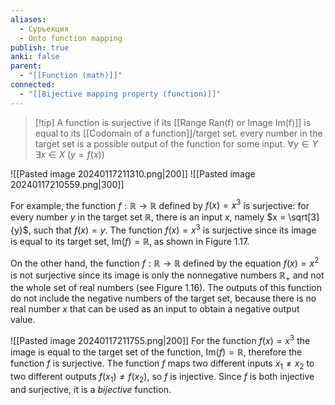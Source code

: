 ```yaml
---
aliases:
  - Сурьекция
  - Onto function mapping
publish: true
anki: false
parent:
  - "[[Function (math)]]"
connected:
  - "[[Bijective mapping property (function)]]"
---
```


> [!tip] A function is surjective
 if its [[Range Ran(f) or Image Im(f)]]  is equal to its  [[Codomain of a function]]/target set.
 every number in the target set is a possible output of the function for some input.
 $\forall y \in Y \; \exists x \in X \; (y = f(x))$

![[Pasted image 20240117211310.png|200]]
![[Pasted image 20240117210559.png|300]]


For example, the function $f : \mathbb{R} \rightarrow \mathbb{R}$ defined by $f(x) = x^3$ is surjective: for every number $y$ in the target set $\mathbb{R}$, there is an input $x$, namely $x = \sqrt[3]{y}$, such that $f(x) = y$. The function $f(x) = x^3$ is surjective since its image is equal to its target set, $\text{Im}(f) = \mathbb{R}$, as shown in Figure 1.17.

On the other hand, the function $f : \mathbb{R} \rightarrow \mathbb{R}$ defined by the equation $f(x) = x^2$ is not surjective since its image is only the nonnegative numbers $\mathbb{R}_+$ and not the whole set of real numbers (see Figure 1.16). The outputs of this function do not include the negative numbers of the target set, because there is no real number $x$ that can be used as an input to obtain a negative output value.

![[Pasted image 20240117211755.png|200]]
For the function $f(x) = x^3$ the image is equal to the target set of the function, $\text{Im}(f) = \mathbb{R}$, therefore the function $f$ is surjective. The function $f$ maps two different inputs $x_1 \neq x_2$ to two different outputs $f(x_1) \neq f(x_2)$, so $f$ is injective. Since $f$ is both injective and surjective, it is a $bijective$ function.







